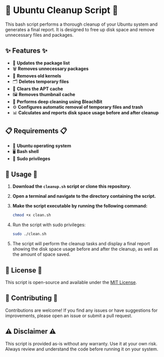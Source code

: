 # 🌟 Ubuntu Cleanup Script 🌟

This bash script performs a thorough cleanup of your Ubuntu system and generates a final report. It is designed to free up disk space and remove unnecessary files and packages.

## ✨ Features ✨

- 🔄 **Updates the package list**
- 🗑️ **Removes unnecessary packages**
- 🧹 **Removes old kernels**
- 🗂️ **Deletes temporary files**
- 🧼 **Clears the APT cache**
- 🖼️ **Removes thumbnail cache**
- 🧽 **Performs deep cleaning using BleachBit**
- ⚙️ **Configures automatic removal of temporary files and trash**
- 📊 **Calculates and reports disk space usage before and after cleanup**

## 📋 Requirements 📋

- 🐧 **Ubuntu operating system**
- 🖥️ **Bash shell**
- 🔐 **Sudo privileges**

## 🚀 Usage 🚀

1. **Download the `cleanup.sh` script or clone this repository.**

2. **Open a terminal and navigate to the directory containing the script.**

3. **Make the script executable by running the following command:**

   ```bash
   chmod +x clean.sh

   ```
4. Run the script with sudo privileges:
   ```bash
   sudo ./clean.sh
   ```
5. The script will perform the cleanup tasks and display a final report showing the disk space usage before and after the cleanup, as well as the amount of space saved.


## 📜 License 📜

This script is open-source and available under the [MIT License](LICENSE).

## 🤝 Contributing 🤝

Contributions are welcome! If you find any issues or have suggestions for improvements, please open an issue or submit a pull request.

## ⚠️ Disclaimer ⚠️

This script is provided as-is without any warranty. Use it at your own risk. Always review and understand the code before running it on your system.
